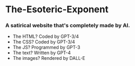 # The-Esoteric-Exponent
### A satirical website that's completely made by AI.

- The HTML? Coded by GPT-3/4
- The CSS? Coded by GPT-3/4
- The JS? Programmed by GPT-3
- The text? Written by GPT-4
- The images? Rendered by DALL-E
